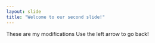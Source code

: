 ```yaml
---
layout: slide
title: "Welcome to our second slide!"
---
```

These are my modifications
Use the left arrow to go back!
